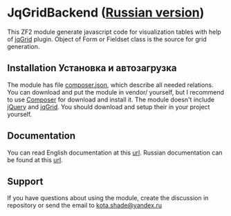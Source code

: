 JqGridBackend ([Russian version](./README_ru.md))
=============
This ZF2 module generate javascript code for visualization tables with help of [jqGrid][] plugin.
Object of Form or Fieldset class is the source for grid generation.

Installation
Установка и автозагрузка
------------------------
The module has file [composer.json][], which describe all needed relations.
You can download and put the module in vendor/ yourself, but I recommend to use [Composer][] for download and install it.
The module doesn't include [jQuery][] and [jqGrid][]. You should download and setup their in your project yourself.

Documentation
------------
You can read English documentation at this [url](./docs/en/index.md).
Russian documentation can be found at this [url](./docs/ru/index.md).

Support
---------
If you have questions about using the module, create the discussion in repository or send
the email to <kota.shade@yandex.ru>

[composer.json]: ./composer.json
[Composer]: http://getcomposer.org/
[jQuery]: https://jquery.com/
[jqGrid]: http://jqgrid.com/
